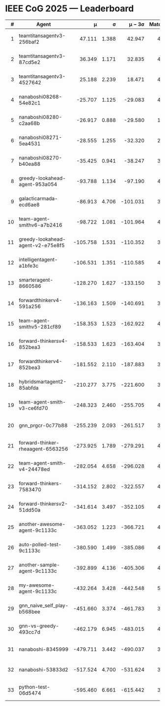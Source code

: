 # IEEE CoG 2025 — Leaderboard

| # | Agent | μ | σ | μ − 3σ | Matches | Updated |
|---:|---|---:|---:|---:|---:|---|
| 1 | teamtitansagentv3-256baf2 | 47.111 | 1.388 | 42.947 | 4632 | 2025-08-28 11:15 |
| 2 | teamtitansagentv3-87cd5e2 | 36.349 | 1.171 | 32.835 | 4518 | 2025-08-28 11:15 |
| 3 | teamtitansagentv3-4527642 | 25.188 | 2.239 | 18.471 | 4514 | 2025-08-28 11:15 |
| 4 | nanaboshi08268-54e82c1 | -25.707 | 1.125 | -29.083 | 4438 | 2025-08-28 11:15 |
| 5 | nanaboshi08280-c2aa68b | -26.917 | 0.888 | -29.580 | 1080 | 2025-08-28 11:15 |
| 6 | nanaboshi08271-5ea4531 | -28.555 | 1.255 | -32.320 | 2960 | 2025-08-28 11:15 |
| 7 | nanaboshi08270-b40ea88 | -35.425 | 0.941 | -38.247 | 3458 | 2025-08-28 11:15 |
| 8 | greedy-lookahead-agent-953a054 | -93.788 | 1.134 | -97.190 | 4290 | 2025-08-28 11:15 |
| 9 | galacticarmada-ecd6ae8 | -86.913 | 4.706 | -101.031 | 3900 | 2025-08-28 11:15 |
| 10 | team-agent-smithv6-a7b2416 | -98.722 | 1.081 | -101.964 | 4660 | 2025-08-28 11:15 |
| 11 | greedy-lookahead-agent-v2-e75e8f5 | -105.758 | 1.531 | -110.352 | 3510 | 2025-08-28 11:15 |
| 12 | intelligentagent-a1bfe3c | -106.531 | 1.351 | -110.585 | 4194 | 2025-08-28 11:15 |
| 13 | smarteragent-8660586 | -128.270 | 1.627 | -133.150 | 3649 | 2025-08-28 11:15 |
| 14 | forwardthinkerv4-591a256 | -136.163 | 1.509 | -140.691 | 3852 | 2025-08-28 11:15 |
| 15 | team-agent-smithv5-281cf89 | -158.353 | 1.523 | -162.922 | 4340 | 2025-08-28 11:15 |
| 16 | forward-thinkersv4-852bea3 | -158.533 | 1.623 | -163.404 | 3645 | 2025-08-28 11:15 |
| 17 | forwardthinkerv4-852bea3 | -181.552 | 2.110 | -187.883 | 3477 | 2025-08-28 11:15 |
| 18 | hybridsmartagent2-85abfda | -210.277 | 3.775 | -221.600 | 3719 | 2025-08-28 11:15 |
| 19 | team-agent-smith-v3-ce6fd70 | -248.323 | 2.460 | -255.705 | 4574 | 2025-08-28 11:15 |
| 20 | gnn_prgcr-0c77b88 | -255.239 | 2.093 | -261.517 | 3760 | 2025-08-28 11:15 |
| 21 | forward-thinker-rheaagent-6563256 | -273.925 | 1.789 | -279.291 | 4662 | 2025-08-28 11:15 |
| 22 | team-agent-smith-v4-24478ed | -282.054 | 4.658 | -296.028 | 4254 | 2025-08-28 11:15 |
| 23 | forward-thinkers-7583470 | -314.152 | 2.802 | -322.557 | 4520 | 2025-08-28 11:15 |
| 24 | forward-thinkersv2-51dd50a | -341.614 | 3.497 | -352.105 | 4642 | 2025-08-28 11:15 |
| 25 | another-awesome-agent-9c1133c | -363.052 | 1.223 | -366.721 | 4940 | 2025-08-28 11:15 |
| 26 | auto-polled-test-9c1133c | -380.590 | 1.499 | -385.086 | 4100 | 2025-08-28 11:15 |
| 27 | another-sample-agent-9c1133c | -392.899 | 4.136 | -405.306 | 4720 | 2025-08-28 11:15 |
| 28 | my-awesome-agent-9c1133c | -432.264 | 3.428 | -442.548 | 5320 | 2025-08-28 11:15 |
| 29 | gnn_naive_self_play-b568bee | -451.660 | 3.374 | -461.783 | 3240 | 2025-08-28 11:15 |
| 30 | gnn-vs-greedy-493cc7d | -462.179 | 6.945 | -483.015 | 4060 | 2025-08-28 11:15 |
| 31 | nanaboshi-8345999 | -479.711 | 3.442 | -490.037 | 3770 | 2025-08-28 11:15 |
| 32 | nanaboshi-53833d2 | -517.524 | 4.700 | -531.624 | 3800 | 2025-08-28 11:15 |
| 33 | python-test-06d5474 | -595.460 | 6.661 | -615.442 | 3990 | 2025-08-28 11:15 |
